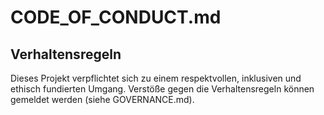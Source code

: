 # CODE_OF_CONDUCT.md

## Verhaltensregeln

Dieses Projekt verpflichtet sich zu einem respektvollen, inklusiven und ethisch fundierten Umgang. Verstöße gegen die Verhaltensregeln können gemeldet werden (siehe GOVERNANCE.md).

